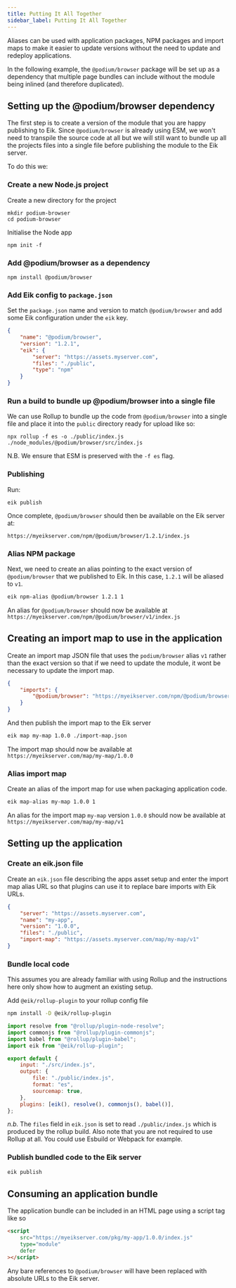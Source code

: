 ```yaml
---
title: Putting It All Together
sidebar_label: Putting It All Together
---
```


Aliases can be used with application packages, NPM packages and import maps to make it easier to update versions without the need to update and redeploy applications.

In the following example, the `@podium/browser` package will be set up as a dependency that multiple page bundles can include without the module being inlined (and therefore duplicated).

## Setting up the @podium/browser dependency

The first step is to create a version of the module that you are happy publishing to Eik. Since `@podium/browser` is already using ESM, we won't need to transpile the source code at all but we will still want to bundle up all the projects files into a single file before publishing the module to the Eik server.

To do this we:

### Create a new Node.js project

Create a new directory for the project

```
mkdir podium-browser
cd podium-browser
```

Initialise the Node app

```
npm init -f
```

### Add @podium/browser as a dependency

```
npm install @podium/browser
```

### Add Eik config to `package.json`

Set the `package.json` name and version to match `@podium/browser` and add some Eik configuration under the `eik` key.

```json
{
	"name": "@podium/browser",
	"version": "1.2.1",
	"eik": {
		"server": "https://assets.myserver.com",
		"files": "./public",
		"type": "npm"
	}
}
```

### Run a build to bundle up @podium/browser into a single file

We can use Rollup to bundle up the code from `@podium/browser` into a single file and place it into the `public` directory ready for upload like so:

```
npx rollup -f es -o ./public/index.js ./node_modules/@podium/browser/src/index.js
```

N.B. We ensure that ESM is preserved with the `-f es` flag.

### Publishing

Run:

```
eik publish
```

Once complete, `@podium/browser` should then be available on the Eik server at:

```
https://myeikserver.com/npm/@podium/browser/1.2.1/index.js
```

### Alias NPM package

Next, we need to create an alias pointing to the exact version of `@podium/browser` that we published to Eik. In this case, `1.2.1` will be aliased to `v1`.

```sh
eik npm-alias @podium/browser 1.2.1 1
```

An alias for `@podium/browser` should now be available at `https://myeikserver.com/npm/@podium/browser/v1/index.js`

## Creating an import map to use in the application

Create an import map JSON file that uses the `podium/browser` alias `v1` rather than the exact version so that if we need to update the module, it wont be necessary to update the import map.

```json
{
	"imports": {
		"@podium/browser": "https://myeikserver.com/npm/@podium/browser/v1/index.js"
	}
}
```

And then publish the import map to the Eik server

```sh
eik map my-map 1.0.0 ./import-map.json
```

The import map should now be available at `https://myeikserver.com/map/my-map/1.0.0`

### Alias import map

Create an alias of the import map for use when packaging application code.

```sh
eik map-alias my-map 1.0.0 1
```

An alias for the import map `my-map` version `1.0.0` should now be available at `https://myeikserver.com/map/my-map/v1`

## Setting up the application

### Create an eik.json file

Create an `eik.json` file describing the apps asset setup and enter the import map alias URL so that plugins can use it to replace bare imports with Eik URLs.

```json
{
	"server": "https://assets.myserver.com",
	"name": "my-app",
	"version": "1.0.0",
	"files": "./public",
	"import-map": "https://assets.myserver.com/map/my-map/v1"
}
```

### Bundle local code

This assumes you are already familiar with using Rollup and the instructions here only show how to augment an existing setup.

Add `@eik/rollup-plugin` to your rollup config file

```sh
npm install -D @eik/rollup-plugin
```

```js
import resolve from "@rollup/plugin-node-resolve";
import commonjs from "@rollup/plugin-commonjs";
import babel from "@rollup/plugin-babel";
import eik from "@eik/rollup-plugin";

export default {
	input: "./src/index.js",
	output: {
		file: "./public/index.js",
		format: "es",
		sourcemap: true,
	},
	plugins: [eik(), resolve(), commonjs(), babel()],
};
```

_n.b._ The `files` field in `eik.json` is set to read `./public/index.js` which is produced by the rollup build.
Also note that you are not required to use Rollup at all. You could use Esbuild or Webpack for example.

### Publish bundled code to the Eik server

```sh
eik publish
```

## Consuming an application bundle

The application bundle can be included in an HTML page using a script tag like so

```html
<script
	src="https://myeikserver.com/pkg/my-app/1.0.0/index.js"
	type="module"
	defer
></script>
```

Any bare references to `@podium/browser` will have been replaced with absolute URLs to the Eik server.
